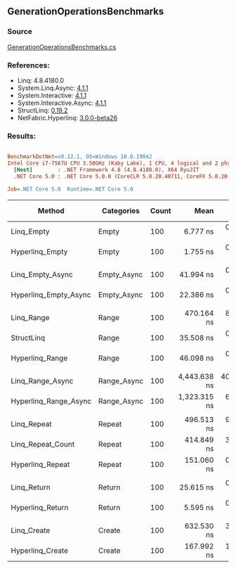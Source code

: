 ﻿## GenerationOperationsBenchmarks

### Source
[GenerationOperationsBenchmarks.cs](../NetFabric.Hyperlinq.Benchmarks/Benchmarks/GenerationOperationsBenchmarks.cs)

### References:
- Linq: 4.8.4180.0
- System.Linq.Async: [4.1.1](https://www.nuget.org/packages/System.Linq.Async/4.1.1)
- System.Interactive: [4.1.1](https://www.nuget.org/packages/System.Interactive/4.1.1)
- System.Interactive.Async: [4.1.1](https://www.nuget.org/packages/System.Interactive.Async/4.1.1)
- StructLinq: [0.19.2](https://www.nuget.org/packages/StructLinq/0.19.2)
- NetFabric.Hyperlinq: [3.0.0-beta26](https://www.nuget.org/packages/NetFabric.Hyperlinq/3.0.0-beta26)

### Results:
``` ini

BenchmarkDotNet=v0.12.1, OS=Windows 10.0.19042
Intel Core i7-7567U CPU 3.50GHz (Kaby Lake), 1 CPU, 4 logical and 2 physical cores
  [Host]        : .NET Framework 4.8 (4.8.4180.0), X64 RyuJIT
  .NET Core 5.0 : .NET Core 5.0.0 (CoreCLR 5.0.20.40711, CoreFX 5.0.20.40711), X64 RyuJIT

Job=.NET Core 5.0  Runtime=.NET Core 5.0  

```
|                Method |  Categories | Count |         Mean |      Error |     StdDev | Ratio | RatioSD |  Gen 0 | Gen 1 | Gen 2 | Allocated |
|---------------------- |------------ |------ |-------------:|-----------:|-----------:|------:|--------:|-------:|------:|------:|----------:|
|            Linq_Empty |       Empty |   100 |     6.777 ns |  0.0902 ns |  0.0799 ns |  1.00 |    0.00 |      - |     - |     - |         - |
|       Hyperlinq_Empty |       Empty |   100 |     1.755 ns |  0.0596 ns |  0.0529 ns |  0.26 |    0.01 |      - |     - |     - |         - |
|                       |             |       |              |            |            |       |         |        |       |       |           |
|      Linq_Empty_Async | Empty_Async |   100 |    41.994 ns |  0.2933 ns |  0.2600 ns |  1.00 |    0.00 |      - |     - |     - |         - |
| Hyperlinq_Empty_Async | Empty_Async |   100 |    22.386 ns |  0.1602 ns |  0.1337 ns |  0.53 |    0.00 |      - |     - |     - |         - |
|                       |             |       |              |            |            |       |         |        |       |       |           |
|            Linq_Range |       Range |   100 |   470.164 ns |  8.4433 ns |  7.4847 ns |  1.00 |    0.00 | 0.0191 |     - |     - |      40 B |
|            StructLinq |       Range |   100 |    35.508 ns |  0.4060 ns |  0.3797 ns |  0.08 |    0.00 |      - |     - |     - |         - |
|       Hyperlinq_Range |       Range |   100 |    46.098 ns |  0.4970 ns |  0.4649 ns |  0.10 |    0.00 |      - |     - |     - |         - |
|                       |             |       |              |            |            |       |         |        |       |       |           |
|      Linq_Range_Async | Range_Async |   100 | 4,443.638 ns | 40.6357 ns | 38.0106 ns |  1.00 |    0.00 | 0.0229 |     - |     - |      48 B |
| Hyperlinq_Range_Async | Range_Async |   100 | 1,323.315 ns |  6.9926 ns |  5.8391 ns |  0.30 |    0.00 | 0.0153 |     - |     - |      32 B |
|                       |             |       |              |            |            |       |         |        |       |       |           |
|           Linq_Repeat |      Repeat |   100 |   496.513 ns |  9.7889 ns | 15.2402 ns |  1.20 |    0.04 | 0.0191 |     - |     - |      40 B |
|     Linq_Repeat_Count |      Repeat |   100 |   414.849 ns |  3.9838 ns |  3.3266 ns |  1.00 |    0.00 | 0.0153 |     - |     - |      32 B |
|      Hyperlinq_Repeat |      Repeat |   100 |   151.060 ns |  0.9105 ns |  0.8517 ns |  0.36 |    0.00 |      - |     - |     - |         - |
|                       |             |       |              |            |            |       |         |        |       |       |           |
|           Linq_Return |      Return |   100 |    25.615 ns |  0.1603 ns |  0.1421 ns |  1.00 |    0.00 | 0.0191 |     - |     - |      40 B |
|      Hyperlinq_Return |      Return |   100 |     5.595 ns |  0.0316 ns |  0.0247 ns |  0.22 |    0.00 |      - |     - |     - |         - |
|                       |             |       |              |            |            |       |         |        |       |       |           |
|           Linq_Create |      Create |   100 |   632.530 ns |  3.6992 ns |  2.8881 ns |  1.00 |    0.00 | 0.0534 |     - |     - |     112 B |
|      Hyperlinq_Create |      Create |   100 |   167.992 ns |  1.2234 ns |  1.0216 ns |  0.27 |    0.00 | 0.0305 |     - |     - |      64 B |
